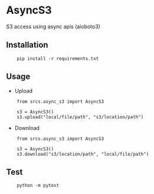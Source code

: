# AsyncS3
S3 access using async apis (aioboto3)


## Installation
```
    pip install -r requirements.txt
```

## Usage
- Upload
```
    from srcs.async_s3 import AsyncS3

    s3 = AsyncS3()
    s3.upload("local/file/path", "s3/location/path")
```
- Download
```
    from srcs.async_s3 import AsyncS3

    s3 = AsyncS3()
    s3.download("s3/location/path", "local/file/path")
```

## Test
```
    python -m pytest
```
